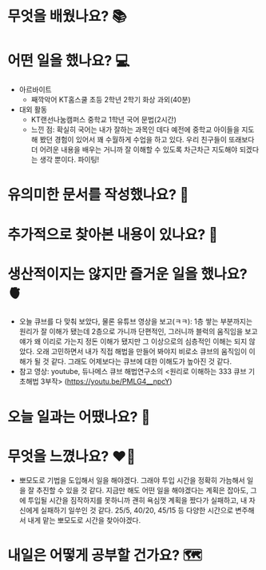 # 무엇을 배웠나요? 📚

# 어떤 일을 했나요? 💻
- 아르바이트
    - 째깍악어 KT홈스쿨 초등 2학년 2학기 화상 과외(40분)
- 대외 활동
    - KT랜선나눔캠퍼스 중학교 1학년 국어 문법(2시간)
    - 느낀 점: 확실히 국어는 내가 잘하는 과목인 데다 예전에 중학교 아이들을 지도해 봤던 경험이 있어서 꽤 수월하게 수업을 하고 있다. 우리 친구들이 또래보다 더 어려운 내용을 배우는 거니까 잘 이해할 수 있도록 차근차근 지도해야 되겠다는 생각 뿐이다. 파이팅!

# 유의미한 문서를 작성했나요? 📝

# 추가적으로 찾아본 내용이 있나요? 🌊

# 생산적이지는 않지만 즐거운 일을 했나요? 🫀
- 오늘 큐브를 다 맞춰 보았다, 물론 유튜브 영상을 보고(ㅋㅋ): 1층 쌓는 부분까지는 원리가 잘 이해가 됐는데 2층으로 가니까 단편적인, 그러니까 블럭의 움직임을 보고 얘가 왜 이리로 가는지 정돈 이해가 됐지만 그 이상으로의 심층적인 이해는 되지 않았다. 오래 고민하면서 내가 직접 해법을 만들어 봐야지 비로소 큐브의 움직임이 이해가 될 것 같다. 그래도 어제보다는 큐브에 대한 이해도가 높아진 것 같다.
- 참고 영상: youtube, 듀나메스 큐브 해법연구소의 <원리로 이해하는 333 큐브 기초해법 3부작> (https://youtu.be/PMLG4__npcY)

# 오늘 일과는 어땠나요? 🧳

# 무엇을 느꼈나요? ❤️‍🔥
- 뽀모도로 기법을 도입해서 일을 해야겠다. 그래야 투입 시간을 정확히 가늠해서 일을 잘 추진할 수 있을 것 같다. 지금만 해도 어떤 일을 해야겠다는 계획은 잡아도, 그에 투입될 시간을 짐작하지를 못하니까 괜히 욕심껏 계획을 짰다가 실패하고, 내 자신에게 실패하기 일쑤인 것 같다. 25/5, 40/20, 45/15 등 다양한 시간으로 변주해서 내게 맡는 뽀모도로 시간을 찾아야겠다.

# 내일은 어떻게 공부할 건가요? 🗺